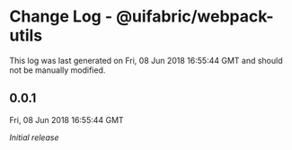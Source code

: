 # Change Log - @uifabric/webpack-utils

This log was last generated on Fri, 08 Jun 2018 16:55:44 GMT and should not be manually modified.

## 0.0.1
Fri, 08 Jun 2018 16:55:44 GMT

*Initial release*

